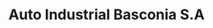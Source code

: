 ---
title: "Auto Industrial Basconia S.A"
url: /basauri/auto-industrial-basconia-s-a/
shop: piezas de automóviles
---